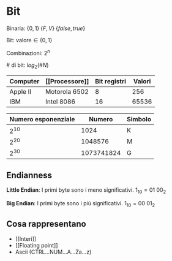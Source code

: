 # Bit

Binaria: $\{0,1\} \; \{F,V\} \; \{false,true\}$

Bit: $\text{valore} ∈ \{0,1\}$

Combinazioni: $2^n$

\# di bit: $log_2(\#N)$

| Computer | [[Processore]] | Bit registri | Valori |
| --- | --- | --- | --- |
| Apple II | Motorola 6502 | 8   | 256 |
| IBM | Intel 8086 | 16  | 65536 |

| Numero esponenziale | Numero | Simbolo |
| --- | --- | --- |
| $2^{10}$ | 1024 | K   |
| $2^{20}$ | 1048576 | M   |
| $2^{30}$ | 1073741824 | G   |

## Endianness

**Little Endian**: I primi byte sono i meno significativi. $1_{10}=01 \: 00_2$

**Big Endian**: I primi byte sono i più significativi. $1_{10}=00 \: 01_2$

## Cosa rappresentano

- [[Interi]]
- [[Floating point]]
- Ascii (CTRL…NUM…A…Za…z)
